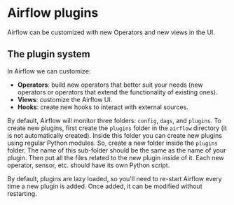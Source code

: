 # Airflow plugins

Airflow can be customized with new Operators and new views in the UI.

## The plugin system

In Airflow we can customize:

- **Operators**: build new operators that better suit your needs (new operators or operators that extend the functionality of existing ones).
- **Views**: customize the Airflow UI.
- **Hooks**: create new hooks to interact with external sources.

By default, Airflow will monitor three folders: `config`, `dags`, and `plugins`. To create new plugins, first create the `plugins` folder in the `airflow` directory (it is not automatically created). Inside this folder you can create new plugins using regular Python modules. So, create a new folder inside the `plugins` folder. The name of this sub-folder should be the same as the name of your plugin. Then put all the files related to the new plugin inside of it. Each new operator, sensor, etc. should have its own Python script.

By default, plugins are lazy loaded, so you'll need to re-start Airflow every time a new plugin is added. Once added, it can be modified without restarting.
